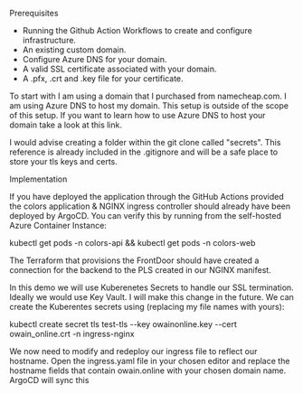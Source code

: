 Prerequisites 

* Running the Github Action Workflows to create and configure infrastructure.
* An existing custom domain.
* Configure Azure DNS for your domain.
* A valid SSL certificate associated with your domain.
* A .pfx, .crt and .key file for your certificate.

To start with I am using a domain that I purchased from namecheap.com. I am using Azure DNS to host my domain. This setup is outside of the scope of this setup. If you want to learn how to use Azure DNS to host your domain take a look at this link.

I would advise creating a folder within the git clone called "secrets". This reference is already included in the .gitignore and will be a safe place to store your tls keys and certs.

Implementation 

If you have deployed the application through the GitHub Actions provided the colors application & NGINX ingress controller should already have been deployed by ArgoCD. You can verify this by running from the self-hosted Azure Container Instance:

kubectl get pods -n colors-api && kubectl get pods -n colors-web

The Terraform that provisions the FrontDoor should have created a connection for the backend to the PLS created in our NGINX manifest.

In this demo we will use Kuberenetes Secrets to handle our SSL termination. Ideally we would use Key Vault. I will make this change in the future.
We can create the Kuberentes secrets using (replacing my file names with yours): 

kubectl create secret tls test-tls --key owainonline.key --cert owain_online.crt -n ingress-nginx

We now need to modify and redeploy our ingress file to reflect our hostname. Open the ingress.yaml file in your chosen editor and replace the hostname fields that contain owain.online with your chosen domain name. ArgoCD will sync this 